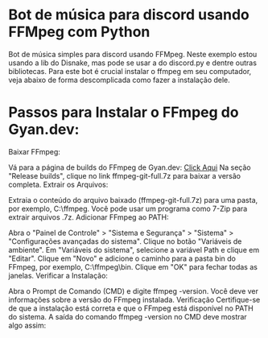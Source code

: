 # Bot de música para discord usando FFMpeg com Python
Bot de música simples para discord usando FFMpeg. Neste exemplo estou usando a lib do Disnake, mas pode se usar a do discord.py e dentre outras bibliotecas. Para este bot é crucial instalar o ffmpeg em seu computador, veja abaixo de forma descomplicada como fazer a instalação dele.

# Passos para Instalar o FFmpeg do Gyan.dev:
Baixar FFmpeg:

Vá para a página de builds do FFmpeg de Gyan.dev: [Click Aqui](https://www.gyan.dev/ffmpeg/builds/.)
Na seção "Release builds", clique no link ffmpeg-git-full.7z para baixar a versão completa.
Extrair os Arquivos:

Extraia o conteúdo do arquivo baixado (ffmpeg-git-full.7z) para uma pasta, por exemplo, C:\ffmpeg. Você pode usar um programa como 7-Zip para extrair arquivos .7z.
Adicionar FFmpeg ao PATH:

Abra o "Painel de Controle" > "Sistema e Segurança" > "Sistema" > "Configurações avançadas do sistema".
Clique no botão "Variáveis de ambiente".
Em "Variáveis do sistema", selecione a variável Path e clique em "Editar".
Clique em "Novo" e adicione o caminho para a pasta bin do FFmpeg, por exemplo, C:\ffmpeg\bin.
Clique em "OK" para fechar todas as janelas.
Verificar a Instalação:

Abra o Prompt de Comando (CMD) e digite ffmpeg -version. Você deve ver informações sobre a versão do FFmpeg instalada.
Verificação
Certifique-se de que a instalação está correta e que o FFmpeg está disponível no PATH do sistema. A saída do comando ffmpeg -version no CMD deve mostrar algo assim:
